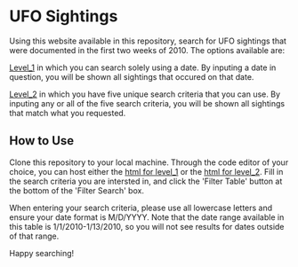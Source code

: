 # UFO Sightings

Using this website available in this repository, search for UFO sightings that were documented in the first two weeks of 2010. The options available are:

[Level_1](https://github.com/LaurenGT/ufo_sightings/tree/main/level_1) in which you can search solely using a date. By inputing a date in question, you will be shown all sightings that occured on that date.

[Level_2](https://github.com/LaurenGT/ufo_sightings/tree/main/level_2) in which you have five unique search criteria that you can use. By inputing any or all of the five search criteria, you will be shown all sightings that match what you requested.

## How to Use

Clone this repository to your local machine. Through the code editor of your choice, you can host either the [html for level_1](https://github.com/LaurenGT/ufo_sightings/blob/main/level_1/index.html) or the [html for level_2](https://github.com/LaurenGT/ufo_sightings/blob/main/level_2/index.html). Fill in the search criteria you are intersted in, and click the 'Filter Table' button at the bottom of the 'Filter Search' box.

When entering your search criteria, please use all lowercase letters and ensure your date format is M/D/YYYY. Note that the date range available in this table is 1/1/2010-1/13/2010, so you will not see results for dates outside of that range.

Happy searching!